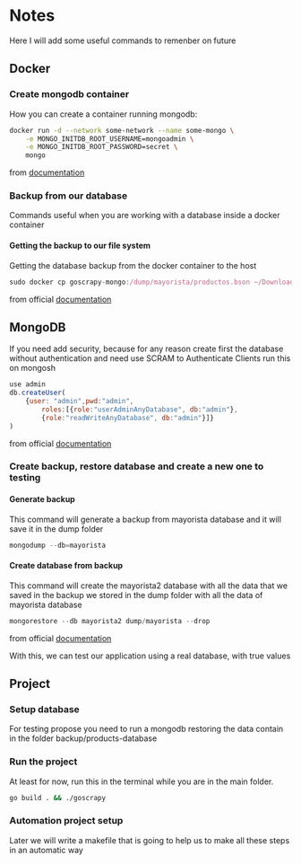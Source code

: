 # Notes

Here I will add some useful commands to remenber on future

## Docker

### Create mongodb container

How you can create a container running mongodb:

```bash
docker run -d --network some-network --name some-mongo \
	-e MONGO_INITDB_ROOT_USERNAME=mongoadmin \
	-e MONGO_INITDB_ROOT_PASSWORD=secret \
	mongo
```

from [documentation](https://hub.docker.com/_/mongo)

### Backup from our database

Commands useful when you are working with a database inside a docker container

#### Getting the backup to our file system

Getting the database backup from the docker container to the host

```javascript
sudo docker cp goscrapy-mongo:/dump/mayorista/productos.bson ~/Downloads
```

from official [documentation](https://docs.docker.com/engine/reference/commandline/cp/)


## MongoDB

If you need add security, because for any reason create first the database without authentication and need use SCRAM to Authenticate Clients run this on mongosh

```javascript
use admin
db.createUser(
    {user: "admin",pwd:"admin",
        roles:[{role:"userAdminAnyDatabase", db:"admin"},
        {role:"readWriteAnyDatabase", db:"admin"}]}
)

```
from official [documentation](https://www.mongodb.com/docs/manual/tutorial/configure-scram-client-authentication)

### Create backup, restore database and create a new one to testing

#### Generate backup

This command will generate a backup from mayorista database and it will save it in the dump folder

```javascript
mongodump --db=mayorista
```

#### Create database from backup

This command will create the mayorista2 database with all the data that we saved in the backup we stored in the dump folder
with all the data of mayorista database

```javascript
mongorestore --db mayorista2 dump/mayorista --drop
```

from official [documentation](https://www.mongodb.com/docs/cloud-manager/tutorial/restore-single-database/)

With this, we can test our application using a real database, with true values


## Project

### Setup database

For testing propose you need to run a mongodb restoring the data contain in the folder backup/products-database

### Run the project

At least for now, run this in the terminal while you are in the main folder.

```bash
go build . && ./goscrapy
```
### Automation project setup

Later we will write a makefile that is going to help us to make all these steps in an automatic way
